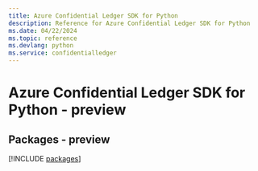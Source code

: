 ```yaml
---
title: Azure Confidential Ledger SDK for Python
description: Reference for Azure Confidential Ledger SDK for Python
ms.date: 04/22/2024
ms.topic: reference
ms.devlang: python
ms.service: confidentialledger
---
```

# Azure Confidential Ledger SDK for Python - preview
## Packages - preview
[!INCLUDE [packages](confidential-ledger-index.md)]